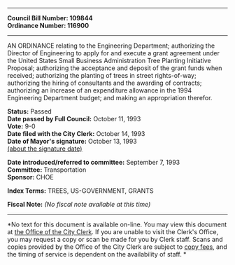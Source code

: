 * * * * *  
  
**Council Bill Number: [](#h0)[](#h2)109844**   
**Ordinance Number: 116900**  
  
* * * * *  
  
AN ORDINANCE relating to the Engineering Department; authorizing the Director of Engineering to apply for and execute a grant agreement under the United States Small Business Administration Tree Planting Initiative Proposal; authorizing the acceptance and deposit of the grant funds when received; authorizing the planting of trees in street rights-of-way; authorizing the hiring of consultants and the awarding of contracts; authorizing an increase of an expenditure allowance in the 1994 Engineering Department budget; and making an appropriation therefor.  
  
**Status:** Passed   
**Date passed by Full Council:** October 11, 1993   
**Vote:** 9-0   
**Date filed with the City Clerk:** October 14, 1993   
**Date of Mayor's signature:** October 13, 1993   
[(about the signature date)](/~public/approvaldate.htm)   
  
  
**Date introduced/referred to committee:** September 7, 1993   
**Committee:** Transportation   
**Sponsor:** CHOE   
  
**Index Terms:** TREES, US-GOVERNMENT, GRANTS  
  
**Fiscal Note:** *(No fiscal note available at this time)*  
  
* * * * *  
  
*No text for this document is available on-line. You may view this document at [the Office of the City Clerk](http://www.seattle.gov/leg/clerk/contactUs.htm). If you are unable to visit the Clerk's Office, you may request a copy or scan be made for you by Clerk staff. Scans and copies provided by the Office of the City Clerk are subject to [copy fees](http://clerk.seattle.gov/~public/clerkfees.htm), and the timing of service is dependent on the availability of staff. *  
  
  
